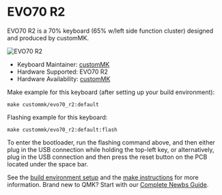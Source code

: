 # EVO70 R2

EVO70 R2 is a 70% keyboard (65% w/left side function cluster) designed and produced by customMK. 

![EVO70 R2](https://i.imgur.com/B1QMuIxh.jpeg)

* Keyboard Maintainer: [customMK](https://github.com/customMK)
* Hardware Supported: EVO70 R2
* Hardware Availability: [customMK](https://shop.custommk.com/collections/evo70/products/evo70)

Make example for this keyboard (after setting up your build environment):

    make custommk/evo70_r2:default

Flashing example for this keyboard:

    make custommk/evo70_r2:default:flash

To enter the bootloader, run the flashing command above, and then either plug in the USB connection while holding the top-left key, or alternatively, plug in the USB connection and then press the reset button on the PCB located under the space bar.

See the [build environment setup](https://docs.qmk.fm/#/getting_started_build_tools) and the [make instructions](https://docs.qmk.fm/#/getting_started_make_guide) for more information. Brand new to QMK? Start with our [Complete Newbs Guide](https://docs.qmk.fm/#/newbs).
